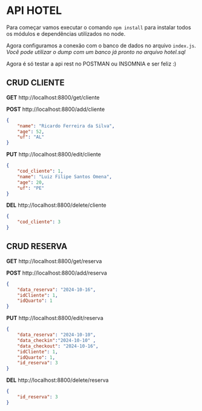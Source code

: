 # API HOTEL

Para começar vamos executar o comando `npm install` para instalar todos os módulos e dependências utilizados no node.

Agora configuramos a conexão com o banco de dados no arquivo `index.js`.
*Você pode utilizar o dump com um banco já pronto no arquivo hotel.sql*

Agora é só testar a api rest no POSTMAN ou INSOMNIA e ser feliz :)

##  CRUD CLIENTE

**GET** http://localhost:8800/get/cliente

**POST** http://localhost:8800/add/cliente
``` json
{
	"name": "Ricardo Ferreira da Silva",
	"age": 52,
	"uf": "AL"
}
``` 

**PUT** http://localhost:8800/edit/cliente
``` json
{
	"cod_cliente": 1,
	"name": "Luiz Filipe Santos Omena",
	"age": 20,
	"uf": "PE"
}
```

**DEL** http://localhost:8800/delete/cliente
``` json
{
	"cod_cliente": 3
}
```



## CRUD RESERVA

**GET** http://localhost:8800/get/reserva

**POST** http://localhost:8800/add/reserva
``` json
{
	"data_reserva": "2024-10-16",
	"idCliente": 1,
	"idQuarto": 1
}
```
**PUT** http://localhost:8800/edit/reserva
``` json
{	
	"data_reserva": "2024-10-10",
	"data_checkin":"2024-10-10" ,
	"data_checkout": "2024-10-16",
	"idCliente": 1,
	"idQuarto": 1,
	"id_reserva": 3
}
```
**DEL** http://localhost:8800/delete/reserva
``` json
{
	"id_reserva": 3
}
```